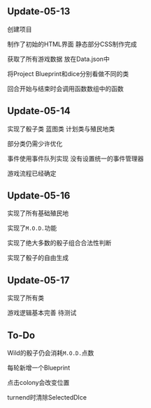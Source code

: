 ## Update-05-13

创建项目

制作了初始的HTML界面 静态部分CSS制作完成

获取了所有游戏数据 放在Data.json中

将Project Blueprint和dice分别看做不同的类

回合开始与结束时会调用函数数组中的函数

## Update-05-14

实现了骰子类 蓝图类 计划类与殖民地类

部分类仍需少许优化

事件使用事件队列实现 没有设置统一的事件管理器

游戏流程已经确定

## Update-05-16

实现了所有基础殖民地 

实现了`M.O.D.`功能

实现了绝大多数的骰子组合合法性判断

实现了骰子的自由生成

## Update-05-17

实现了所有类

游戏逻辑基本完善 待测试

## To-Do

Wild的骰子仍会消耗`M.O.D.`点数

每轮新增一个Blueprint

点击colony会改变位置

turnend时清除SelectedDIce